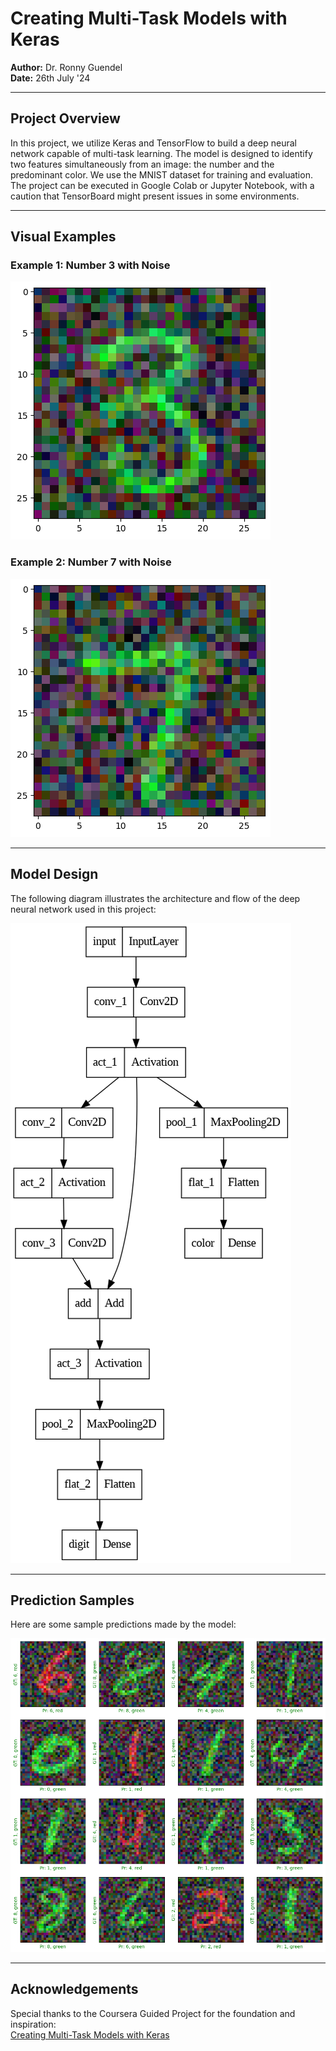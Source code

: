 # Creating Multi-Task Models with Keras

**Author:** Dr. Ronny Guendel  
**Date:** 26th July '24

---

## Project Overview

In this project, we utilize Keras and TensorFlow to build a deep neural network capable of multi-task learning. The model is designed to identify two features simultaneously from an image: the number and the predominant color. We use the MNIST dataset for training and evaluation. The project can be executed in Google Colab or Jupyter Notebook, with a caution that TensorBoard might present issues in some environments.

---

## Visual Examples

### Example 1: Number 3 with Noise
![Number 3](./fig/num_3.png?raw=true)

### Example 2: Number 7 with Noise
![Number 7](./fig/num_7.png?raw=true)

---

## Model Design

The following diagram illustrates the architecture and flow of the deep neural network used in this project:

![Model Architecture](./fig/model.png?raw=true)

---

## Prediction Samples

Here are some sample predictions made by the model:

![Predictions](./fig/prediction_numbers.png?raw=true)

---

## Acknowledgements

Special thanks to the Coursera Guided Project for the foundation and inspiration:  
[Creating Multi-Task Models with Keras](https://www.coursera.org/projects/multi-task-models-keras)
